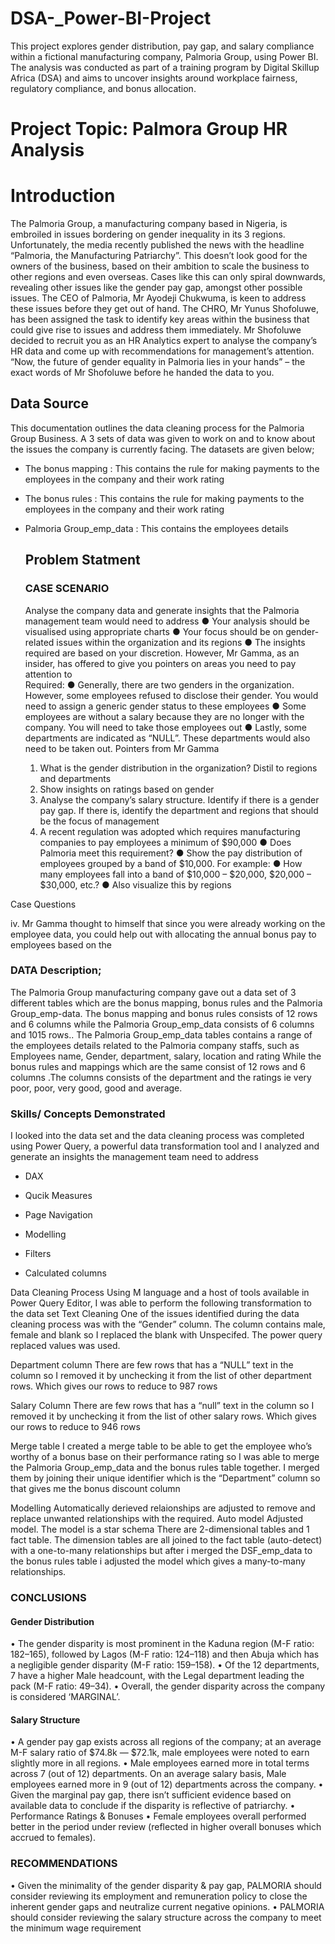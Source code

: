 # DSA-_Power-BI-Project
This project explores gender distribution, pay gap, and salary compliance within a fictional manufacturing company, Palmoria Group, using Power BI. The analysis was conducted as part of a training program by Digital Skillup Africa (DSA) and aims to uncover insights around workplace fairness, regulatory compliance, and bonus allocation.

# Project Topic:  Palmora Group HR Analysis 

#  Introduction
 The Palmoria Group, a manufacturing company based in Nigeria, is embroiled in issues 
bordering on gender inequality in its 3 regions. Unfortunately, the media recently 
published the news with the headline “Palmoria, the Manufacturing Patriarchy”. This 
doesn’t look good for the owners of the business, based on their ambition to scale the 
business to other regions and even overseas. Cases like this can only spiral downwards, 
revealing other issues like the gender pay gap, amongst other possible issues.
The CEO of Palmoria, Mr Ayodeji Chukwuma, is keen to address these issues before they 
get out of hand. The CHRO, Mr Yunus Shofoluwe, has been assigned the task to identify 
key areas within the business that could give rise to issues and address them immediately. 
Mr Shofoluwe decided to recruit you as an HR Analytics expert to analyse the company’s 
HR data and come up with recommendations for management’s attention. “Now, the 
future of gender equality in Palmoria lies in your hands” – the exact words of Mr 
Shofoluwe before he handed the data to you.

## Data Source
This documentation outlines the data cleaning process for the Palmoria Group Business. A 3 sets of data was given to work on and to know about the issues the company is currently facing. The datasets are given below;

- The bonus mapping : This contains the rule for making payments to the employees in the company and their work rating
- The bonus rules : This contains the rule for making payments to the employees in the company and their work rating
- Palmoria Group_emp_data : This contains the employees details

  ## Problem Statment
  ### CASE SCENARIO 
  Analyse the company data and generate insights that the Palmoria management 
team would need to address 
● Your analysis should be visualised using appropriate charts 
● Your focus should be on gender-related issues within the organization and its 
regions 
● The insights required are based on your discretion. However, Mr Gamma, as an 
insider, has offered to give you pointers on areas you need to pay attention to  
Required: 
● Generally, there are two genders in the organization. However, some employees 
refused to disclose their gender. You would need to assign a generic gender status 
to these employees 
● Some employees are without a salary because they are no longer with the company. 
You will need to take those employees out 
● Lastly, some departments are indicated as “NULL”. These departments would also 
need to be taken out. 
Pointers from Mr Gamma 
   1. What is the gender distribution in the organization? Distil to regions and 
departments 
   2. Show insights on ratings based on gender 
   3. Analyse the company’s salary structure. Identify if there is a gender pay gap. If 
there is, identify the department and regions that should be the focus of 
management 
   4. A recent regulation was adopted which requires manufacturing companies to pay 
employees a minimum of $90,000 
● Does Palmoria meet this requirement? 
● Show the pay distribution of employees grouped by a band of $10,000. For example: 
● How many employees fall into a band of $10,000 – $20,000, $20,000 – $30,000, 
etc.? 
● Also visualize this by regions 

Case Questions

 iv. Mr Gamma thought to himself that since you were already working on the employee 
data, you could help out with allocating the annual bonus pay to employees based on the

### DATA Description;
The Palmoria Group manufacturing company gave out a data set of 3 different tables which are the bonus mapping, bonus rules and the Palmoria Group_emp-data. The bonus mapping and bonus rules consists of 12 rows and 6 columns while the Palmoria Group_emp_data consists of 6 columns and 1015 rows.. The Palmoria Group_emp_data tables contains a range of the employees details related to the Palmoria company staffs, such as Employees name, Gender, department, salary, location and rating While the bonus rules and mappings which are the same consist of 12 rows and 6 columns .The columns consists of the department and the ratings ie very poor, poor, very good, good and average.

### Skills/ Concepts Demonstrated
I looked into the data set and the data cleaning process was completed using Power Query, a powerful data transformation tool and I analyzed and generate an insights the management team need to address

- DAX

- Qucik Measures

- Page Navigation

- Modelling

- Filters

- Calculated columns

Data Cleaning Process
Using M language and a host of tools available in Power Query Editor, I was able to perform the following transformation to the data set
Text Cleaning
One of the issues identified during the data cleaning process was with the “Gender” column. The column contains male, female and blank so I replaced the blank with Unspecifed. The power query replaced values was used. 

Department column
There are few rows that has a “NULL” text in the column so I removed it by unchecking it from the list of other department rows. Which gives our rows to reduce to 987 rows

Salary Column
There are few rows that has a “null” text in the column so I removed it by unchecking it from the list of other salary rows. Which gives our rows to reduce to 946 rows 

Merge table
I created a merge table to be able to get the employee who’s worthy of a bonus base on their performance rating so I was able to merge the Palmoria Group_emp_data and the bonus rules table together. I merged them by joining their unique identifier which is the “Department” column so that gives me the bonus discount column

Modelling
Automatically derieved relaionships are adjusted to remove and replace unwanted relationships with the required.
Auto model Adjusted model. The model is a star schema There are 2-dimensional tables and 1 fact table. The dimension tables are all joined to the fact table (auto-detect) with a one-to-many relationships but after i merged the DSF_emp_data to the bonus rules table i adjusted the model which gives a many-to-many relationships.

### CONCLUSIONS
#### Gender Distribution 
• The gender disparity is most prominent in the Kaduna region (M-F ratio: 182–165), followed by Lagos (M-F ratio: 124–118) and then Abuja which has a negligible gender disparity (M-F ratio: 159–158). • Of the 12 departments, 7 have a higher Male headcount, with the Legal department leading the pack (M-F ratio: 49–34). • Overall, the gender disparity across the company is considered  ‘MARGINAL’.

#### Salary Structure
• A gender pay gap exists across all regions of the company; at an average M-F salary ratio of $74.8k — $72.1k, male employees were noted to earn slightly more in all regions. • Male employees earned more in total terms across 7 (out of 12) departments. On an average salary basis, Male employees earned more in 9 (out of 12) departments across the company. • Given the marginal pay gap, there isn’t sufficient evidence based on available data to conclude if the disparity is reflective of patriarchy. • Performance Ratings & Bonuses • Female employees overall performed better in the period under review (reflected in higher overall bonuses which accrued to females).

### RECOMMENDATIONS
• Given the minimality of the gender disparity & pay gap, PALMORIA should consider reviewing its employment and remuneration policy to close the inherent gender gaps and neutralize current negative opinions. • PALMORIA should consider reviewing the salary structure across the company to meet the minimum wage requirement














